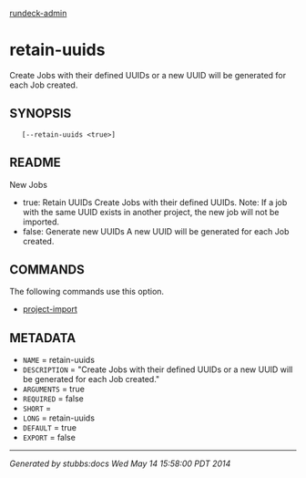 [rundeck-admin](../../index.html)

# retain-uuids

Create Jobs with their defined UUIDs or a new UUID will be generated for each Job created.

## SYNOPSIS

       [--retain-uuids <true>]

## README

New Jobs

* true: Retain UUIDs Create Jobs with their defined UUIDs. Note: If a job with the same UUID exists in another project, the new job will not be imported.
* false: Generate new UUIDs A new UUID will be generated for each Job created.

## COMMANDS

The following commands use this option.

* [project-import](../../commands/project-import/index.html)

## METADATA

* `NAME` = retain-uuids
* `DESCRIPTION` = "Create Jobs with their defined UUIDs or a new UUID will be generated for each Job created."
* `ARGUMENTS` = true
* `REQUIRED` = false
* `SHORT` = 
* `LONG` = retain-uuids
* `DEFAULT` = true
* `EXPORT` = false

----

*Generated by stubbs:docs Wed May 14 15:58:00 PDT 2014*

